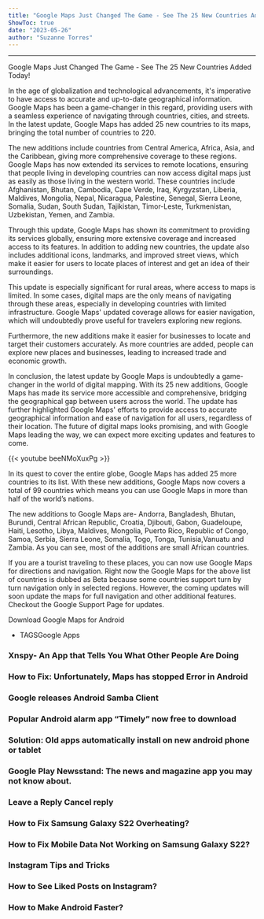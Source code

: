 ```yaml
---
title: "Google Maps Just Changed The Game - See The 25 New Countries Added Today!"
ShowToc: true 
date: "2023-05-26"
author: "Suzanne Torres"
---
```

*****
Google Maps Just Changed The Game - See The 25 New Countries Added Today!

In the age of globalization and technological advancements, it's imperative to have access to accurate and up-to-date geographical information. Google Maps has been a game-changer in this regard, providing users with a seamless experience of navigating through countries, cities, and streets. In the latest update, Google Maps has added 25 new countries to its maps, bringing the total number of countries to 220.

The new additions include countries from Central America, Africa, Asia, and the Caribbean, giving more comprehensive coverage to these regions. Google Maps has now extended its services to remote locations, ensuring that people living in developing countries can now access digital maps just as easily as those living in the western world. These countries include Afghanistan, Bhutan, Cambodia, Cape Verde, Iraq, Kyrgyzstan, Liberia, Maldives, Mongolia, Nepal, Nicaragua, Palestine, Senegal, Sierra Leone, Somalia, Sudan, South Sudan, Tajikistan, Timor-Leste, Turkmenistan, Uzbekistan, Yemen, and Zambia.

Through this update, Google Maps has shown its commitment to providing its services globally, ensuring more extensive coverage and increased access to its features. In addition to adding new countries, the update also includes additional icons, landmarks, and improved street views, which make it easier for users to locate places of interest and get an idea of their surroundings.

This update is especially significant for rural areas, where access to maps is limited. In some cases, digital maps are the only means of navigating through these areas, especially in developing countries with limited infrastructure. Google Maps' updated coverage allows for easier navigation, which will undoubtedly prove useful for travelers exploring new regions.

Furthermore, the new additions make it easier for businesses to locate and target their customers accurately. As more countries are added, people can explore new places and businesses, leading to increased trade and economic growth.

In conclusion, the latest update by Google Maps is undoubtedly a game-changer in the world of digital mapping. With its 25 new additions, Google Maps has made its service more accessible and comprehensive, bridging the geographical gap between users across the world. The update has further highlighted Google Maps' efforts to provide access to accurate geographical information and ease of navigation for all users, regardless of their location. The future of digital maps looks promising, and with Google Maps leading the way, we can expect more exciting updates and features to come.

{{< youtube beeNMoXuxPg >}} 




 
In its quest to cover the entire globe, Google Maps has added 25 more countries to its list. With these new additions, Google Maps now covers a total of 99 countries which means you can use Google Maps in more than half of the world’s nations.
 
The new additions to Google Maps are- Andorra, Bangladesh, Bhutan, Burundi, Central African Republic, Croatia, Djibouti, Gabon, Guadeloupe, Haiti, Lesotho, Libya, Maldives, Mongolia, Puerto Rico, Republic of Congo, Samoa, Serbia, Sierra Leone, Somalia, Togo, Tonga, Tunisia,Vanuatu and Zambia. As you can see, most of the additions are small African countries.
 
If you are a tourist traveling to these places, you can now use Google Maps for directions and navigation. Right now the Google Maps for the above list of countries is dubbed as Beta because some countries support turn by turn navigation only in selected regions. However, the coming updates will soon update the maps for full navigation and other additional features. Checkout the Google Support Page for updates.
 
Download Google Maps for Android
 
- TAGSGoogle Apps

 
### Xnspy- An App that Tells You What Other People Are Doing
 
### How to Fix: Unfortunately, Maps has stopped Error in Android
 
### Google releases Android Samba Client
 
### Popular Android alarm app “Timely” now free to download
 
### Solution: Old apps automatically install on new android phone or tablet
 
### Google Play Newsstand: The news and magazine app you may not know about.
 
### Leave a Reply Cancel reply

 
### How to Fix Samsung Galaxy S22 Overheating?
 
### How to Fix Mobile Data Not Working on Samsung Galaxy S22?
 
### Instagram Tips and Tricks
 
### How to See Liked Posts on Instagram?
 
### How to Make Android Faster?




